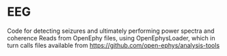 # EEG
Code for detecting seizures and ultimately performing power spectra and coherence
Reads from OpenEphy files, using OpenEphysLoader, which in turn calls files available from https://github.com/open-ephys/analysis-tools
